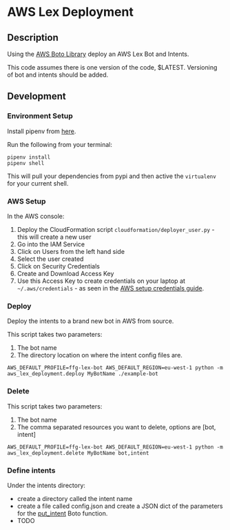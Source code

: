 # AWS Lex Deployment

## Description

Using the [AWS Boto Library](https://boto3.amazonaws.com/v1/documentation/api/latest/reference/services/lex-models.html) deploy an AWS Lex Bot and Intents.

This code assumes there is one version of the code, $LATEST.  Versioning of bot and intents should be added.

## Development

### Environment Setup

Install pipenv from [here](https://docs.pipenv.org/en/latest/). 

Run the following from your terminal:
```
pipenv install
pipenv shell
```

This will pull your dependencies from pypi and then active the `virtualenv` for your current shell.

### AWS Setup

In the AWS console:

1. Deploy the CloudFormation script `cloudformation/deployer_user.py` - this will create a new user
1. Go into the IAM Service
1. Click on Users from the left hand side
1. Select the user created
1. Click on Security Credentials
1. Create and Download Access Key
1. Use this Access Key to create credentials on your laptop at `~/.aws/credentials` - as seen in the [AWS setup credentials guide](https://docs.aws.amazon.com/sdk-for-java/v1/developer-guide/setup-credentials.html).

### Deploy

Deploy the intents to a brand new bot in AWS from source. 

This script takes two parameters:

1. The bot name
1. The directory location on where the intent config files are.

```
AWS_DEFAULT_PROFILE=ffg-lex-bot AWS_DEFAULT_REGION=eu-west-1 python -m aws_lex_deployment.deploy MyBotName ./example-bot
```

### Delete

This script takes two parameters:

1. The bot name
1. The comma separated resources you want to delete, options are [bot, intent]

```
AWS_DEFAULT_PROFILE=ffg-lex-bot AWS_DEFAULT_REGION=eu-west-1 python -m aws_lex_deployment.delete MyBotName bot,intent
```

### Define intents

Under the intents directory:

* create a directory called the intent name
* create a file called config.json and create a JSON dict of the parameters for the [put_intent](https://boto3.amazonaws.com/v1/documentation/api/latest/reference/services/lex-models.html#LexModelBuildingService.Client.put_intent) Boto function.
* TODO
